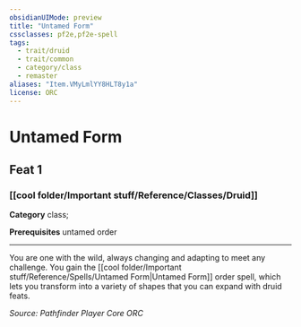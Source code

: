 ```yaml
---
obsidianUIMode: preview
title: "Untamed Form"
cssclasses: pf2e,pf2e-spell
tags:
  - trait/druid
  - trait/common
  - category/class
  - remaster
aliases: "Item.VMyLmlYY8HLT8y1a"
license: ORC
---
```

# Untamed Form
## Feat 1
### [[cool folder/Important stuff/Reference/Classes/Druid]]

**Category** class; 



**Prerequisites** untamed order
* * *
You are one with the wild, always changing and adapting to meet any challenge. You gain the [[cool folder/Important stuff/Reference/Spells/Untamed Form|Untamed Form]] order spell, which lets you transform into a variety of shapes that you can expand with druid feats.

*Source: Pathfinder Player Core*
*ORC*